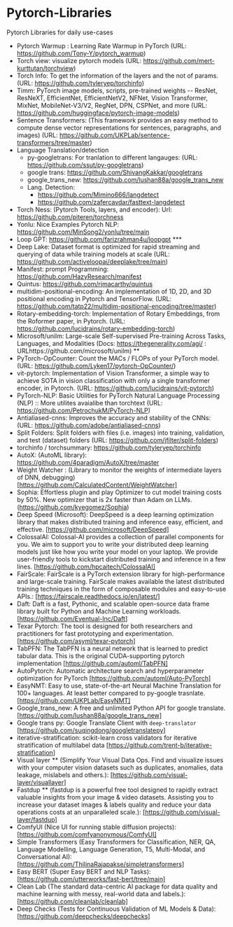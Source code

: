 # Pytorch-Libraries
Pytorch Libraries for daily use-cases

- Pytorch Warmup : Learning Rate Warmup in PyTorch (URL: https://github.com/Tony-Y/pytorch_warmup)
- Torch view: visualize pytorch models (URL: https://github.com/mert-kurttutan/torchview)
- Torch Info: To get the information of the layers and the not of params. (URL: https://github.com/tyleryep/torchinfo)
- Timm: PyTorch image models, scripts, pre-trained weights -- ResNet, ResNeXT, EfficientNet, EfficientNetV2, NFNet, Vision Transformer, MixNet, MobileNet-V3/V2, RegNet, DPN, CSPNet, and more (URL: https://github.com/huggingface/pytorch-image-models)
- Sentence Transformers: (This framework provides an easy method to compute dense vector representations for sentences, paragraphs, and images)
(URL: https://github.com/UKPLab/sentence-transformers/tree/master)
- Language Translation/detection
  - py-googletrans: For tranlation to different langauges: (URL: https://github.com/ssut/py-googletrans)
  - google trans: https://github.com/ShivangKakkar/googletrans
  - google_trans_new: https://github.com/lushan88a/google_trans_new
  - Lang. Detection: 
    - https://github.com/Mimino666/langdetect
    - https://github.com/zafercavdar/fasttext-langdetect
- Torch Ness: (Pytorch Tools, layers, and encoder): Url: https://github.com/piteren/torchness
- Yonlu: Nice Examples Pytorch NLP: https://github.com/MinSong2/yonlu/tree/main
- Loop GPT: https://github.com/farizrahman4u/loopgpt ***
- Deep Lake: Dataset format is optimized for rapid streaming and querying of data while training models at scale (URL: https://github.com/activeloopai/deeplake/tree/main)
- Manifest: prompt Programming: https://github.com/HazyResearch/manifest
- Quintus: https://github.com/rjmacarthy/quintus
- multidim-positional-encoding: An implementation of 1D, 2D, and 3D positional encoding in Pytorch and TensorFlow. (URL: https://github.com/tatp22/multidim-positional-encoding/tree/master)
- Rotary-embedding-torch: Implementation of Rotary Embeddings, from the Roformer paper, in Pytorch. (URL: https://github.com/lucidrains/rotary-embedding-torch)
- Microsoft/unilm: Large-scale Self-supervised Pre-training Across Tasks, Languages, and Modalities (Docs: https://thegenerality.com/agi/ : URLhttps://github.com/microsoft/unilm) **
- PyTorch-OpCounter: Count the MACs / FLOPs of your PyTorch model. (URL: https://github.com/Lyken17/pytorch-OpCounter/)
- vit-pytorch: Implementation of Vision Transformer, a simple way to achieve SOTA in vision classification with only a single transformer encoder, in Pytorch. (URL: https://github.com/lucidrains/vit-pytorch)
- PyTorch-NLP: Basic Utilities for PyTorch Natural Language Processing (NLP) :: More utilites avaialibe than torchtext (URL: https://github.com/PetrochukM/PyTorch-NLP)
- Antialiased-cnns: Improves the accuracy and stability of the CNNs: (URL: https://github.com/adobe/antialiased-cnns)
- Split Folders: Split folders with files (i.e. images) into training, validation, and test (dataset) folders (URL: https://github.com/jfilter/split-folders)
- torchinfo / torchsummary: https://github.com/tyleryep/torchinfo
- AutoX: (AutoML library): https://github.com/4paradigm/AutoX/tree/master
- Weight Watcher : (Library to monitor the weights of intermediate layers of DNN, debugging) [https://github.com/CalculatedContent/WeightWatcher]
- Sophia: Effortless plugin and play Optimizer to cut model training costs by 50%. New optimizer that is 2x faster than Adam on LLMs.  (https://github.com/kyegomez/Sophia)
- Deep Speed (Microsoft): DeepSpeed is a deep learning optimization library that makes distributed training and inference easy, efficient, and effective. [https://github.com/microsoft/DeepSpeed] 
- ColossalAI: Colossal-AI provides a collection of parallel components for you. We aim to support you to write your distributed deep learning models just like how you write your model on your laptop. We provide user-friendly tools to kickstart distributed training and inference in a few lines. [https://github.com/hpcaitech/ColossalAI]
- FairScale: FairScale is a PyTorch extension library for high-performance and large-scale training. FairScale makes available the latest distributed training techniques in the form of composable modules and easy-to-use APIs.: [https://fairscale.readthedocs.io/en/latest/]
- Daft: Daft is a fast, Pythonic, and scalable open-source data frame library built for Python and Machine Learning workloads. [https://github.com/Eventual-Inc/Daft]
- Texar Pytorch: The tool is designed for both researchers and practitioners for fast prototyping and experimentation. [https://github.com/asyml/texar-pytorch]
- TabPFN: The TabPFN is a neural network that is learned to predict tabular data. This is the original CUDA-supporting pytorch implementation [https://github.com/automl/TabPFN]
- AutoPytorch: Automatic architecture search and hyperparameter optimization for PyTorch [https://github.com/automl/Auto-PyTorch]
- EasyNMT: Easy to use, state-of-the-art Neural Machine Translation for 100+ languages. At least better compared to py-google trasnlate. [https://github.com/UKPLab/EasyNMT]
- Google_trans_new: A free and unlimited Python API for google translate. [https://github.com/lushan88a/google_trans_new]
- Google trans py: Google Translate Client with `deep-translator` [https://github.com/suqingdong/googletranslatepy]
- iterative-stratification: scikit-learn cross validators for iterative stratification of multilabel data [https://github.com/trent-b/iterative-stratification]
- Visual layer ** (Simplify Your Visual Data Ops. Find and visualize issues with your computer vision datasets such as duplicates, anomalies, data leakage, mislabels and others.): [https://github.com/visual-layer/visuallayer]
- Fastdup ** (fastdup is a powerful free tool designed to rapidly extract valuable insights from your image & video datasets. Assisting you to increase your dataset images & labels quality and reduce your data operations costs at an unparalleled scale.): [https://github.com/visual-layer/fastdup]
- ComfyUI (Nice UI for running stable diffusion projects): [https://github.com/comfyanonymous/ComfyUI]
- Simple Transformers (Easy Transformers for Classification, NER, QA, Language Modelling, Language Generation, T5, Multi-Modal, and Conversational AI): [https://github.com/ThilinaRajapakse/simpletransformers]
- Easy BERT (Super Easy BERT and NLP Tasks): [https://github.com/utterworks/fast-bert/tree/main]
- Clean Lab (The standard data-centric AI package for data quality and machine learning with messy, real-world data and labels.): [https://github.com/cleanlab/cleanlab]
- Deep Checks (Tests for Continuous Validation of ML Models & Data): [https://github.com/deepchecks/deepchecks]


